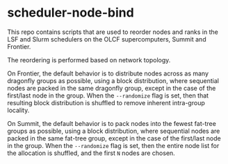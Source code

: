 # scheduler-node-bind

This repo contains scripts that are used to reorder nodes and ranks in the LSF and Slurm schedulers on the OLCF supercomputers, Summit and Frontier.

The reordering is performed based on network topology.

On Frontier, the default behavior is to distribute nodes across as many dragonfly groups as possible, using a block distribution, where sequential nodes are packed in the same dragonfly group, except in the case of the first/last node in the group. When the ``--randomize`` flag is set, then that resulting block distribution is shuffled to remove inherent intra-group locality.

On Summit, the default behavior is to pack nodes into the fewest fat-tree groups as possible, using a block distribution, where sequential nodes are packed in the same fat-tree group, except in the case of the first/last node in the group. When the ``--randomize`` flag is set, then the entire node list for the allocation is shuffled, and the first `N` nodes are chosen.
